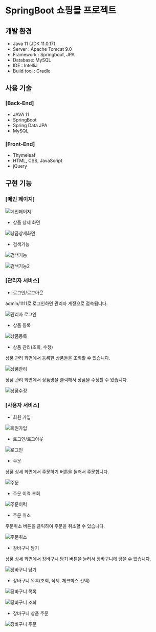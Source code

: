 # SpringBoot 쇼핑몰 프로젝트


## 개발 환경
* Java 11 (JDK 11.0.17)
* Server : Apache Tomcat 9.0
* Framework : Springboot, JPA
* Database: MySQL
* IDE : IntelliJ
* Build tool : Gradle

## 사용 기술
### [Back-End]
* JAVA 11
* SpringBoot
* Spring Data JPA
* MySQL

### [Front-End]
* Thymeleaf
* HTML, CSS, JavaScript
* jQuery

## 구현 기능
### [메인 페이지]

![메인페이지](https://user-images.githubusercontent.com/123283383/227122489-7e467671-60dd-4802-a2b6-08c209f2d966.png)

* 상품 상세 화면

![상품상세화면](https://user-images.githubusercontent.com/123283383/227157112-1583f50a-a1d6-419e-a466-ed71c28d0dc2.png)

* 검색기능

![검색기능](https://user-images.githubusercontent.com/123283383/227126044-9c346f8f-2dc1-49ac-b818-90e7e678aa9e.png)

![검색기능2](https://user-images.githubusercontent.com/123283383/227126099-c8bf7a86-e5eb-46ef-81cb-be09a3880530.png)


### [관리자 서비스]

* 로그인/로그아웃

admin/1111로 로그인하면 관리자 계정으로 접속됩니다.

![관리자 로그인](https://user-images.githubusercontent.com/123283383/227126729-baca069c-df17-461b-8b25-ef09d6864081.png)

* 상품 등록

![상품등록](https://user-images.githubusercontent.com/123283383/227152660-8669dd87-2502-4202-a8be-92129c39bb2b.png)

* 상품 관리(조회, 수정)

상품 관리 화면에서 등록한 상품들을 조회할 수 있습니다.

![상품관리](https://user-images.githubusercontent.com/123283383/227153392-fa58ad34-b942-4131-a480-f816b834c76e.png)

상품 관리 화면에서 상품명을 클릭해서 상품을 수정할 수 있습니다.

![상품수정](https://user-images.githubusercontent.com/123283383/227154434-34eb73b0-4e97-434d-8d2c-28d28445905e.png)


### [사용자 서비스]

* 회원 가입

![회원가입](https://user-images.githubusercontent.com/123283383/227155710-3474c5df-0065-41c8-927b-04f7c45d7df2.png)

* 로그인/로그아웃

![로그인](https://user-images.githubusercontent.com/123283383/227155793-dd0df4e8-c238-47b3-bbeb-375770eae5e2.png)

* 주문

상품 상세 화면에서 주문하기 버튼을 눌러서 주문합니다.

![주문](https://user-images.githubusercontent.com/123283383/227157890-7041a97c-3911-45e6-81b1-b48786f68f0e.png)

* 주문 이력 조회

![주문이력](https://user-images.githubusercontent.com/123283383/227159010-abedd476-6f6e-458d-8147-76adca35243c.png)

* 주문 취소

주문취소 버튼을 클릭하여 주문을 취소할 수 있습니다.

![주문취소](https://user-images.githubusercontent.com/123283383/227160050-1cf36fc6-5d19-4df4-87a3-9dc2f3e261a8.png)

* 장바구니 담기

상품 상세 화면에서 장바구니 담기 버튼을 눌러서 장바구니에 담을 수 있습니다.

![장바구니 담기](https://user-images.githubusercontent.com/123283383/227162827-2acbfac1-590d-4f05-960c-0cb36ce99845.png)

* 장바구니 목록(조회, 삭제, 체크박스 선택)

![장바구니 목록](https://user-images.githubusercontent.com/123283383/227166639-6c2be26c-d2a6-44f8-89a4-94cf57d797cc.png)

![장바구니 조회](https://user-images.githubusercontent.com/123283383/227169716-f6b607ab-782b-4c84-98fd-9bc57e023a8b.png)


* 장바구니 상품 주문

![장바구니 주문](https://user-images.githubusercontent.com/123283383/227170678-8f14789e-ee6f-46d5-b0f3-cfc7d01ddb5f.png)













